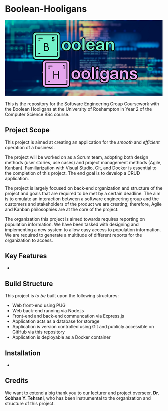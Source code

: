 # Boolean-Hooligans
![Logo](https://github.com/ttrevorreese/Boolean-Hooligans/blob/a7229c76e3567c66363de83b577ec87e50c534f4/Assets/Logo.png "Boolean Hooligans Logo")

This is the repository for the Software Engineering Group Coursework with the Boolean Hooligans at the University of Roehampton in Year 2 of the Computer Science BSc course.

## Project Scope
This project is aimed at creating an application for the _smooth_ and _efficient_ operation of a business.

The project will be worked on as a Scrum team, adopting both design methods (user stories, use cases) and project management methods (Agile, Kanban). Familiarization with Visual Studio, Git, and Docker is essential to the completion of this project. The end goal is to develop a CRUD application.

The project is largely focused on back-end organization and structure of the project and goals that are required to be met by a certain deadline. The aim is to emulate an interaction between a software engineering group and the customers and stakeholders of the product we are creating; therefore, Agile and Kanban philosophies are at the core of the project.

The organization this project is aimed towards requires reporting on population information. We have been tasked with designing and implementing a new system to allow easy access to population information. We are required to generate a multitude of different reports for the organization to access.

## Key Features
-

## Build Structure
This project is *to be* built upon the following structures:
- Web front-end using PUG
- Web back-end running via Node.js
- Front-end and back-end communcation via Express.js
- Application acts as a database for storage
- Application is version controlled using Git and publicly accessible on GitHub via this repository
- Application is deployable as a Docker container

## Installation
-

## Credits
We want to extend a big thank you to our lecturer and project overseer, **Dr. Sobhan Y. Tehrani**, who has been instrumental to the organization and structure of this project.
